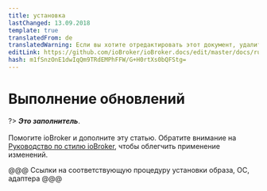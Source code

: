 ```yaml
---
title: установка
lastChanged: 13.09.2018
template: true
translatedFrom: de
translatedWarning: Если вы хотите отредактировать этот документ, удалите поле «translationFrom», в противном случае этот документ будет снова автоматически переведен
editLink: https://github.com/ioBroker/ioBroker.docs/edit/master/docs/ru/install/update.md
hash: m1fSnzOnE1dwIqQm9TRdEMPhFFW/G+H0rtXs0bQFStg=
---
```

# Выполнение обновлений
?> ***Это заполнитель***.<br><br> Помогите ioBroker и дополните эту статью. Обратите внимание на [Руководство по стилю ioBroker](community/styleguidedoc), чтобы облегчить применение изменений.

@@@ Ссылки на соответствующую процедуру установки образа, ОС, адаптера @@@